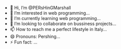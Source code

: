 - 👋 Hi, I’m @PERsHinGMarshall
- 👀 I’m interested in web programming...
- 🌱 I’m currently learning web programming...
- 💞️ I’m looking to collaborate on bussiness projects...
- 📫 How to reach me a perfect lifestyle in Italy...
- 😄 Pronouns: Pershing...
- ⚡ Fun fact: ...

<!---
PERsHinGMarshall/PERsHinGMarshall is a ✨ special ✨ repository because its `README.md` (this file) appears on your GitHub profile.
You can click the Preview link to take a look at your changes.
--->
